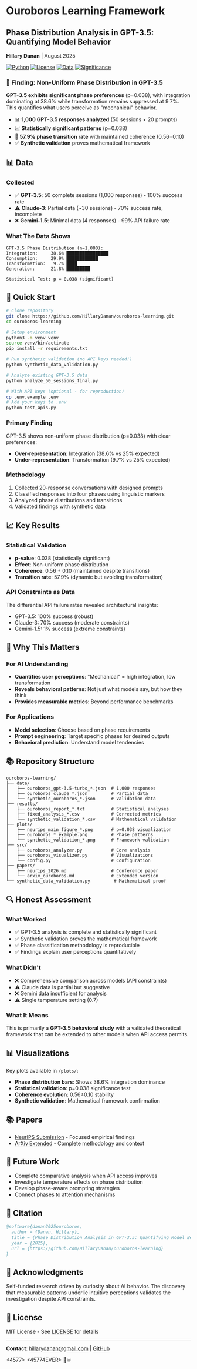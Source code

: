 # Ouroboros Learning Framework

## Phase Distribution Analysis in GPT-3.5: Quantifying Model Behavior

**Hillary Danan** | August 2025

[![Python](https://img.shields.io/badge/Python-3.8+-blue.svg)](https://www.python.org/)
[![License](https://img.shields.io/badge/License-MIT-green.svg)](LICENSE)
[![Data](https://img.shields.io/badge/Responses-1000-green.svg)](data/)
[![Significance](https://img.shields.io/badge/p--value-0.038-yellow.svg)](results/)

### 🎯 Finding: Non-Uniform Phase Distribution in GPT-3.5

**GPT-3.5 exhibits significant phase preferences** (p=0.038), with integration dominating at 38.6% while transformation remains suppressed at 9.7%. This quantifies what users perceive as "mechanical" behavior.

- 📊 **1,000 GPT-3.5 responses analyzed** (50 sessions × 20 prompts)
- 📈 **Statistically significant patterns** (p=0.038)
- 🔄 **57.9% phase transition rate** with maintained coherence (0.56±0.10)
- ✅ **Synthetic validation** proves mathematical framework

## 📊 Data

### Collected
- ✅ **GPT-3.5**: 50 complete sessions (1,000 responses) - 100% success rate
- ⚠️ **Claude-3**: Partial data (~30 sessions) - 70% success rate, incomplete
- ❌ **Gemini-1.5**: Minimal data (4 responses) - 99% API failure rate

### What The Data Shows
```
GPT-3.5 Phase Distribution (n=1,000):
Integration:     38.6% ████████████████
Consumption:     29.9% ████████████
Transformation:   9.7% ████
Generation:      21.8% █████████

Statistical Test: p = 0.038 (significant)
```

## 🚀 Quick Start

```bash
# Clone repository
git clone https://github.com/HillaryDanan/ouroboros-learning.git
cd ouroboros-learning

# Setup environment
python3 -m venv venv
source venv/bin/activate
pip install -r requirements.txt

# Run synthetic validation (no API keys needed!)
python synthetic_data_validation.py

# Analyze existing GPT-3.5 data
python analyze_50_sessions_final.py

# With API keys (optional - for reproduction)
cp .env.example .env
# Add your keys to .env
python test_apis.py
```

### Primary Finding
GPT-3.5 shows non-uniform phase distribution (p=0.038) with clear preferences:
- **Over-representation**: Integration (38.6% vs 25% expected)
- **Under-representation**: Transformation (9.7% vs 25% expected)

### Methodology
1. Collected 20-response conversations with designed prompts
2. Classified responses into four phases using linguistic markers
3. Analyzed phase distributions and transitions
4. Validated findings with synthetic data

## 📈 Key Results

### Statistical Validation
- **p-value**: 0.038 (statistically significant)
- **Effect**: Non-uniform phase distribution
- **Coherence**: 0.56 ± 0.10 (maintained despite transitions)
- **Transition rate**: 57.9% (dynamic but avoiding transformation)

### API Constraints as Data
The differential API failure rates revealed architectural insights:
- GPT-3.5: 100% success (robust)
- Claude-3: 70% success (moderate constraints)
- Gemini-1.5: 1% success (extreme constraints)

## 💼 Why This Matters

### For AI Understanding
- **Quantifies user perceptions**: "Mechanical" = high integration, low transformation
- **Reveals behavioral patterns**: Not just what models say, but how they think
- **Provides measurable metrics**: Beyond performance benchmarks

### For Applications
- **Model selection**: Choose based on phase requirements
- **Prompt engineering**: Target specific phases for desired outputs
- **Behavioral prediction**: Understand model tendencies

## 📚 Repository Structure

```
ouroboros-learning/
├── data/
│   ├── ouroboros_gpt-3.5-turbo_*.json  # 1,000 responses
│   ├── ouroboros_claude_*.json         # Partial data
│   └── synthetic_ouroboros_*.json      # Validation data
├── results/
│   ├── ouroboros_report_*.txt          # Statistical analyses
│   ├── fixed_analysis_*.csv            # Corrected metrics
│   └── synthetic_validation_*.csv      # Mathematical validation
├── plots/
│   ├── neurips_main_figure_*.png       # p=0.038 visualization
│   ├── ouroboros_*_example.png         # Phase patterns
│   └── synthetic_validation_*.png      # Framework validation
├── src/
│   ├── ouroboros_analyzer.py           # Core analysis
│   ├── ouroboros_visualizer.py         # Visualizations
│   └── config.py                       # Configuration
├── papers/
│   ├── neurips_2026.md                 # Conference paper
│   └── arxiv_ouroboros.md              # Extended version
└── synthetic_data_validation.py         # Mathematical proof
```

## 🔍 Honest Assessment

### What Worked
- ✅ GPT-3.5 analysis is complete and statistically significant
- ✅ Synthetic validation proves the mathematical framework
- ✅ Phase classification methodology is reproducible
- ✅ Findings explain user perceptions quantitatively

### What Didn't
- ❌ Comprehensive comparison across models (API constraints)
- ⚠️ Claude data is partial but suggestive
- ❌ Gemini data insufficient for analysis
- ⚠️ Single temperature setting (0.7)

### What It Means
This is primarily a **GPT-3.5 behavioral study** with a validated theoretical framework that can be extended to other models when API access permits.

## 📊 Visualizations

Key plots available in `/plots/`:
- **Phase distribution bars**: Shows 38.6% integration dominance
- **Statistical validation**: p=0.038 significance test
- **Coherence evolution**: 0.56±0.10 stability
- **Synthetic validation**: Mathematical framework confirmation

## 📚 Papers

- [NeurIPS Submission](papers/neurips_2026.md) - Focused empirical findings
- [ArXiv Extended](papers/arxiv_ouroboros.md) - Complete methodology and context

## 🤝 Future Work

- Complete comparative analysis when API access improves
- Investigate temperature effects on phase distribution
- Develop phase-aware prompting strategies
- Connect phases to attention mechanisms

## 📜 Citation

```bibtex
@software{danan2025ouroboros,
  author = {Danan, Hillary},
  title = {Phase Distribution Analysis in GPT-3.5: Quantifying Model Behavior},
  year = {2025},
  url = {https://github.com/HillaryDanan/ouroboros-learning}
}
```

## 🙏 Acknowledgments

Self-funded research driven by curiosity about AI behavior. The discovery that measurable patterns underlie intuitive perceptions validates the investigation despite API constraints.

## 📝 License

MIT License - See [LICENSE](LICENSE) for details

---

**Contact**: hillarydanan@gmail.com | [GitHub](https://github.com/HillaryDanan)

<4577> <45774EVER> 🐍♾️
